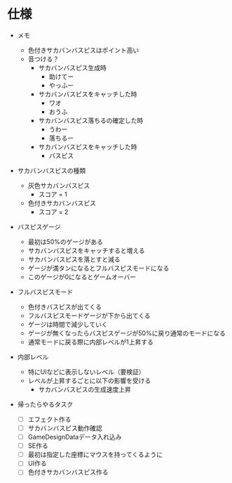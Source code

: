 # 仕様
- メモ
    - 色付きサカバンバスピスはポイント高い
    - 音つける？
        - サカバンバスピス生成時
            - 助けてー
            - やっふー
        - サカバンバスピスをキャッチした時
            - ワオ
            - おうふ
        - サカバンバスピス落ちるの確定した時
            - うわー
            - 落ちるー
        - サカバンバスピスをキャッチした時
            - バスピス
- サカバンバスピスの種類
    - 灰色サカバンバスピス
        - スコア = 1
    - 色付きサカバンバスピス
        - スコア = 2
- バスピスゲージ
    - 最初は50%のゲージがある
    - サカバンバスピスをキャッチすると増える
    - サカバンバスピスを落とすと減る
    - ゲージが満タンになるとフルバスピスモードになる
    - このゲージが0になるとゲームオーバー
- フルバスピスモード
    - 色付きバスピスが出てくる
    - フルバスピスモードゲージが下から出てくる
    - ゲージは時間で減少していく
    - ゲージが無くなったらバスピスゲージが50%に戻り通常のモードになる
    - 通常モードに戻る際に内部レベルが1上昇する
- 内部レベル
    - 特にUIなどに表示しないレベル（要検証）
    - レベルが上昇するごとに以下の影響を受ける
        - サカバンバスピスの生成速度上昇

- 帰ったらやるタスク
    - [ ] エフェクト作る
    - [ ] サカバンバスピス動作確認
    - [ ] GameDesignDataデータ入れ込み
    - [ ] SE作る
    - [ ] 最初は指定した座標にマウスを持ってくるように
    - [ ] UI作る
    - [ ] 色付きサカバンバスピス作る
